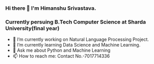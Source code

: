 ### Hi there 👋  I'm Himanshu Srivastava.


### Currently persuing B.Tech Computer Science at Sharda University(final year)
- 🔭 I’m currently working on Natural Language Processing Project.
- 🌱 I’m currently learning Data Science and Machine Learning.
- 💬 Ask me about Python and Machine Learning
- 📫 How to reach me: Contact No.-7017714336
